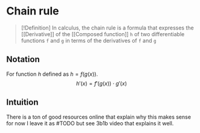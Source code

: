 # Chain rule
> [!Definition]
> In calculus, the chain rule is a formula that expresses the [[Derivative]] of the [[Composed function]] `h` of two differentiable functions `f` and `g` in terms of the derivatives of `f` and `g` 

## Notation
For function $h$ defined as $h = f(g(x))$. 
$$h'(x) = f'(g(x)) \cdot g'(x)$$
## Intuition
There is a ton of good resources online that explain why this makes sense for now I leave it as #TODO  but see 3b1b video that explains it well. 